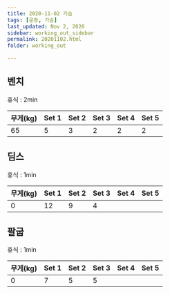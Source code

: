 ```yaml
---
title: 2020-11-02 가슴
tags: [운동, 가슴]
last_updated: Nov 2, 2020
sidebar: working_out_sidebar
permalink: 20201102.html
folder: working_out

---
```


## 벤치

휴식 : 2min

| 무게(kg) | Set 1 | Set 2 | Set 3 | Set 4 | Set 5 |
| -------- | ----- | ----- | ----- | ----- | ----- |
| 65       | 5     | 3     | 2     | 2     | 2     |

## 딤스

휴식 : 1min

| 무게(kg) | Set 1 | Set 2 | Set 3 | Set 4 | Set 5 |
| -------- | ----- | ----- | ----- | ----- | ----- |
| 0        | 12    | 9     | 4     |       |       |

## 팔굽

휴식 : 1min

| 무게(kg) | Set 1 | Set 2 | Set 3 | Set 4 | Set 5 |
| -------- | ----- | ----- | ----- | ----- | ----- |
| 0        | 7     | 5     | 5     |       |       |